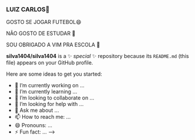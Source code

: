 ### LUIZ CARLOS👋
GOSTO SE JOGAR FUTEBOL😄

NÃO GOSTO DE ESTUDAR 🤔

SOU OBRIGADO A VIM PRA ESCOLA 💬

**silva1404/silva1404** is a ✨ _special_ ✨ repository because its `README.md` (this file) appears on your GitHub profile.

Here are some ideas to get you started:

- 🔭 I’m currently working on ...
- 🌱 I’m currently learning ...
- 👯 I’m looking to collaborate on ...
- 🤔 I’m looking for help with ...
- 💬 Ask me about ...
- 📫 How to reach me: ...
- 😄 Pronouns: ...
- ⚡ Fun fact: ...
-->
